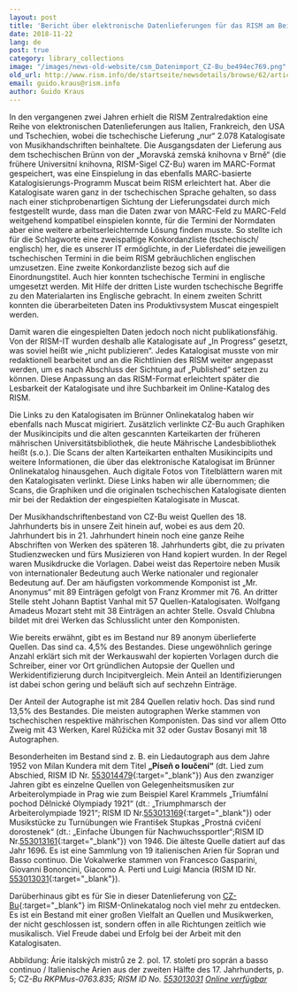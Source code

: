 ```yaml
---
layout: post
title: 'Bericht über elektronische Datenlieferungen für das RISM am Beispiel von CZ-Bu: Voraussetzungen, Vorgehensweise und Bestandsbeschreibung'
date: 2018-11-22
lang: de
post: true
category: library_collections
image: "/images/news-old-website/csm_Datenimport_CZ-Bu_be494ec769.png"
old_url: http://www.rism.info/de/startseite/newsdetails/browse/62/article/64/report-on-electronic-data-delivery-to-rism-using-the-moravska-zemska-knihovna-v-brne-moravian-libra.html
email: guido.kraus@rism.info
author: Guido Kraus
---
```


In den vergangenen zwei Jahren erhielt die RISM Zentralredaktion eine Reihe von elektronischen Datenlieferungen aus Italien, Frankreich, den USA und Tschechien, wobei die tschechische Lieferung „nur“ 2.078 Katalogisate von Musikhandschriften beinhaltete. Die Ausgangsdaten der Lieferung aus dem tschechischen Brünn von der „Moravská zemská knihovna v Brně“ (die frühere Universitní knihovna, RISM-Sigel CZ-Bu) waren im MARC-Format gespeichert, was eine Einspielung in das ebenfalls MARC-basierte Katalogisierungs-Programm Muscat beim RISM erleichtert hat. Aber die Katalogisate waren ganz in der tschechischen Sprache gehalten, so dass nach einer stichprobenartigen Sichtung der Lieferungsdatei durch mich festgestellt wurde, dass man die Daten zwar von MARC-Feld zu MARC-Feld weitgehend kompatibel einspielen konnte, für die Termini der Normdaten aber eine weitere arbeitserleichternde Lösung finden musste. So stellte ich für die Schlagworte eine zweispaltige Konkordanzliste (tschechisch/ englisch) her, die es unserer IT ermöglichte, in der Lieferdatei die jeweiligen tschechischen Termini in die beim RISM gebräuchlichen englischen umzusetzen. Eine zweite Konkordanzliste bezog sich auf die Einordnungstitel. Auch hier konnten tschechische Termini in englische umgesetzt werden. Mit Hilfe der dritten Liste wurden tschechische Begriffe zu den Materialarten ins Englische gebracht. In einem zweiten Schritt konnten die überarbeiteten Daten ins Produktivsystem Muscat eingespielt werden.

Damit waren die eingespielten Daten jedoch noch nicht publikationsfähig. Von der RISM-IT wurden deshalb alle Katalogisate auf „In Progress“ gesetzt, was soviel heißt wie „nicht publizieren“. Jedes Katalogisat musste von mir redaktionell bearbeitet und an die Richtlinien des RISM weiter angepasst werden, um es nach Abschluss der Sichtung auf „Published“ setzen zu können. Diese Anpassung an das RISM-Format erleichtert später die Lesbarkeit der Katalogisate und ihre Suchbarkeit im Online-Katalog des RISM.

Die Links zu den Katalogisaten im Brünner Onlinekatalog haben wir ebenfalls nach Muscat migiriert. Zusätzlich verlinkte CZ-Bu auch Graphiken der Musikincipits und die alten gescannten Karteikarten der früheren mährischen Universitätsbibliothek, die heute Mährische Landesbibliothek heißt (s.o.). Die Scans der alten Karteikarten enthalten Musikincipits und weitere Informationen, die über das elektronische Katalogisat im Brünner Onlinekatalog hinausgehen. Auch digitale Fotos von Titelblättern waren mit den Katalogisaten verlinkt. Diese Links haben wir alle übernommen; die Scans, die Graphiken und die originalen tschechischen Katalogisate dienten mir bei der Redaktion der eingespielten Katalogisate in Muscat.

Der Musikhandschriftenbestand von CZ-Bu weist Quellen des 18. Jahrhunderts bis in unsere Zeit hinein auf, wobei es aus dem 20. Jahrhundert bis in 21. Jahrhundert hinein noch eine ganze Reihe Abschriften von Werken des späteren 18. Jahrhunderts gibt, die zu privaten Studienzwecken und fürs Musizieren von Hand kopiert wurden. In der Regel waren Musikdrucke die Vorlagen. Dabei weist das Repertoire neben Musik von internationaler Bedeutung auch Werke nationaler und regionaler Bedeutung auf. Der am häufigsten vorkommende Komponist ist „Mr. Anonymus“ mit 89 Einträgen gefolgt von Franz Krommer mit 76. An dritter Stelle steht Johann Baptist Vanhal mit 57 Quellen-Katalogisaten. Wolfgang Amadeus Mozart steht mit 38 Einträgen an achter Stelle. Osvald Chlubna bildet mit drei Werken das Schlusslicht unter den Komponisten.

Wie bereits erwähnt, gibt es im Bestand nur 89 anonym überlieferte Quellen. Das sind ca. 4,5% des Bestandes. Diese ungewöhnlich geringe Anzahl erklärt sich mit der Werkauswahl der kopierten Vorlagen durch die Schreiber, einer vor Ort gründlichen Autopsie der Quellen und Werkidentifizierung durch Incipitvergleich. Mein Anteil an Identifizierungen ist dabei schon gering und beläuft sich auf sechzehn Einträge.

Der Anteil der Autographe ist mit 284 Quellen relativ hoch. Das sind rund 13,5% des Bestandes. Die meisten autographen Werke stammen von tschechischen respektive mährischen Komponisten. Das sind vor allem Otto Zweig mit 43 Werken, Karel Růžička mit 32 oder Gustav Bosanyi mit 18 Autographen.

Besonderheiten im Bestand sind z. B. ein Liedautograph aus dem Jahre 1952 von Milan Kundera mit dem Titel **„Píseň o loučení“** (dt. Lied zum Abschied, RISM ID Nr. [553014479](https://opac.rism.info/search?id=553014479&View=rism){:target="_blank"})
Aus den zwanziger Jahren gibt es einzelne Quellen von Gelegenheitsmusiken zur Arbeiterolympiade in Prag wie zum Beispiel Karel Krammels „Triumfální pochod Dělnické Olympiady 1921“ (dt.: „Triumphmarsch der Arbeiterolympiade 1921“; RISM ID Nr.[553013169](https://opac.rism.info/search?id=553013169&View=rism){:target="_blank"}) oder Musikstücke zu Turnübungen wie František Stupkas „Prostná cvičení dorostenek“ (dt.: „Einfache Übungen für Nachwuchssportler“;RISM ID Nr.[553013161](https://opac.rism.info/search?id=553013161&View=rism){:target="_blank"}) von 1946. Die älteste Quelle datiert auf das Jahr 1696. Es ist eine Sammlung von 19 italienischen Arien für Sopran und Basso continuo. Die Vokalwerke stammen von Francesco Gasparini, Giovanni Bononcini, Giacomo A. Perti und Luigi Mancia (RISM ID Nr. [553013031](https://opac.rism.info/search?id=553013031&View=rism){:target="_blank"}).

Darüberhinaus gibt es für Sie in dieser Datenlieferung von [CZ-Bu](https://opac.rism.info/search?siglum=CZ-Bu&Language=de){:target="_blank"} im RISM-Onlinekatalog noch viel mehr zu entdecken. Es ist ein Bestand mit einer großen Vielfalt an Quellen und Musikwerken, der nicht geschlossen ist, sondern offen in alle Richtungen zeitlich wie musikalisch. Viel Freude dabei und Erfolg bei der Arbeit mit den Katalogisaten.

Abbildung: Árie italských mistrů ze 2. pol. 17. století pro soprán a basso continuo / Italienische Arien aus der zweiten Hälfte des 17. Jahrhunderts, p. 5; CZ<cite>-Bu </cite><cite>RKPMus-0763.835</cite><cite>; RISM ID No. <a href="https://opac.rism.info/search?id=553013031&amp;View=rism" title="Öffnet externen Link in neuem Fenster" target="_blank" class="external-link-new-window">553013031</a> <a href="http://www.digitalniknihovna.cz/mzk/view/uuid:87aea16e-b81c-41eb-890f-1756110e822e?page=uuid:19842e34-37f3-41b1-82b6-e55597d3d33e" title="Öffnet externen Link in neuem Fenster" target="_blank" class="external-link-new-window">Online verfügbar</a></cite>

